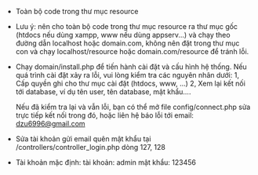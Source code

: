 -   Toàn bộ code trong thư mục resource  

-   Lưu ý: nên cho toàn bộ code trong thư mục resource ra thư mục gốc (htdocs nếu dùng xampp, www nếu dùng appserv...) và chạy theo đường dẫn localhost hoặc domain.com, không nên đặt trong thư mục con và chạy localhost/resource hoặc domain.com/resource để tránh lỗi.  

-   Chạy domain/install.php để tiến hành cài đặt và cấu hình hệ thống. Nếu quá trình cài đặt xảy ra lỗi, vui lòng kiểm tra các nguyên nhân dưới:
        1, Cấp quyền ghi cho thư mục cài đặt (htdocs, www, ...)
        2, Xem lại kết nối tới database, ví dụ tên user, tên database, mật khẩu....  

    Nếu đã kiểm tra lại và vẫn lỗi, bạn có thể mở file config/connect.php sửa trực tiếp kết nối trong đó,
    hoặc liên hệ báo lỗi tới email: dzu6996@gmail.com  

-   Sửa tài khoản gửi email quên mật khẩu tại /controllers/controller_login.php dòng 127, 128  

-   Tài khoản mặc định:
    		tài khoản: admin
    		mật khẩu: 123456

